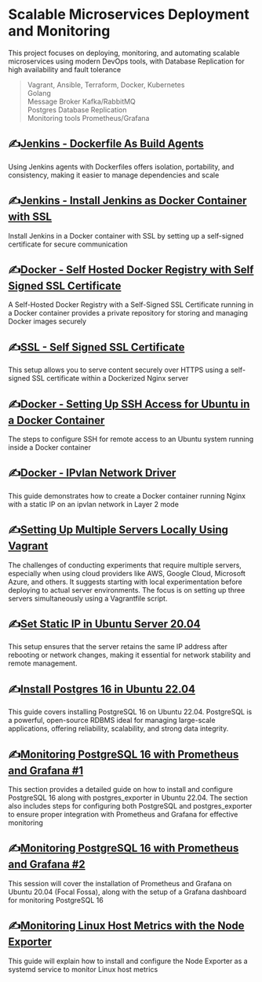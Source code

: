 # Scalable Microservices Deployment and Monitoring
This project focuses on deploying, monitoring, and automating scalable microservices using modern DevOps tools, with Database Replication for high availability and fault tolerance

> Vagrant, Ansible, Terraform, Docker, Kubernetes<br>
> Golang <br>
> Message Broker Kafka/RabbitMQ<br>Postgres Database 
> Replication<br>
> Monitoring tools Prometheus/Grafana

## :writing_hand:[Jenkins - Dockerfile As Build Agents](https://github.com/anang5u/scalable-microservices-deployment-and-monitoring/tree/main/jenkins-agent-docker-container)

Using Jenkins agents with Dockerfiles offers isolation, portability, and consistency, making it easier to manage dependencies and scale

## :writing_hand:[Jenkins - Install Jenkins as Docker Container with SSL](https://github.com/anang5u/scalable-microservices-deployment-and-monitoring/tree/main/jenkins-ssl-docker-container)

Install Jenkins in a Docker container with SSL by setting up a self-signed certificate for secure communication

## :writing_hand:[Docker - Self Hosted Docker Registry with Self Signed SSL Certificate](https://github.com/anang5u/scalable-microservices-deployment-and-monitoring/tree/main/docker-registry)

A Self-Hosted Docker Registry with a Self-Signed SSL Certificate running in a Docker container provides a private repository for storing and managing Docker images securely

## :writing_hand:[SSL - Self Signed SSL Certificate](https://github.com/anang5u/scalable-microservices-deployment-and-monitoring/tree/main/ssl-self-signed-certificate)

This setup allows you to serve content securely over HTTPS using a self-signed SSL certificate within a Dockerized Nginx server

## :writing_hand:[Docker - Setting Up SSH Access for Ubuntu in a Docker Container](https://github.com/anang5u/scalable-microservices-deployment-and-monitoring/tree/main/docker-ubuntu-as-container)

The steps to configure SSH for remote access to an Ubuntu system running inside a Docker container

## :writing_hand:[Docker - IPvlan Network Driver](https://github.com/anang5u/scalable-microservices-deployment-and-monitoring/tree/main/docker-network)

This guide demonstrates how to create a Docker container running Nginx with a static IP on an ipvlan network in Layer 2 mode

## :writing_hand:[Setting Up Multiple Servers Locally Using Vagrant](https://github.com/anang5u/virtualization-and-development-tools/tree/main/multi-server)
The challenges of conducting experiments that require multiple servers, especially when using cloud providers like AWS, Google Cloud, Microsoft Azure, and others. It suggests starting with local experimentation before deploying to actual server environments. The focus is on setting up three servers simultaneously using a Vagrantfile script.

## :writing_hand:[Set Static IP in Ubuntu Server 20.04](https://github.com/anang5u/scalable-microservices-deployment-and-monitoring/tree/main/set-static-ip-ubuntu)

This setup ensures that the server retains the same IP address after rebooting or network changes, making it essential for network stability and remote management.

## :writing_hand:[Install Postgres 16 in Ubuntu 22.04](https://github.com/anang5u/scalable-microservices-deployment-and-monitoring/tree/main/install-postgres-16)

This guide covers installing PostgreSQL 16 on Ubuntu 22.04. PostgreSQL is a powerful, open-source RDBMS ideal for managing large-scale applications, offering reliability, scalability, and strong data integrity.

## :writing_hand:[Monitoring PostgreSQL 16 with Prometheus and Grafana #1](https://github.com/anang5u/scalable-microservices-deployment-and-monitoring/tree/main/postgres16-monitoring)

This section provides a detailed guide on how to install and configure PostgreSQL 16 along with postgres_exporter in Ubuntu 22.04. The section also includes steps for configuring both PostgreSQL and postgres_exporter to ensure proper integration with Prometheus and Grafana for effective monitoring


## :writing_hand:[Monitoring PostgreSQL 16 with Prometheus and Grafana #2](https://github.com/anang5u/scalable-microservices-deployment-and-monitoring/tree/main/prometheus-grafana)

This session will cover the installation of Prometheus and Grafana on Ubuntu 20.04 (Focal Fossa), along with the setup of a Grafana dashboard for monitoring PostgreSQL 16

## :writing_hand:[Monitoring Linux Host Metrics with the Node Exporter](https://github.com/anang5u/scalable-microservices-deployment-and-monitoring/tree/main/server-monitoring)

This guide will explain how to install and configure the Node Exporter as a systemd service to monitor Linux host metrics